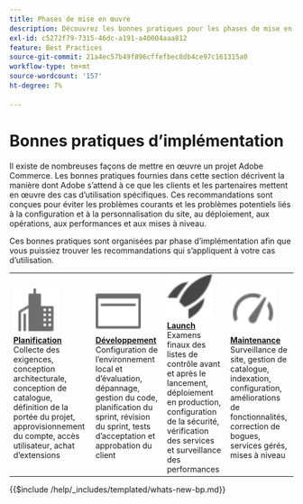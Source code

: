 ```yaml
---
title: Phases de mise en œuvre
description: Découvrez les bonnes pratiques pour les phases de mise en œuvre des projets Adobe Commerce.
exl-id: c5272f79-7315-46dc-a191-a40004aaa812
feature: Best Practices
source-git-commit: 21a4ec57b49f896cffefbec8db4ce97c161315a0
workflow-type: tm+mt
source-wordcount: '157'
ht-degree: 7%

---
```


# Bonnes pratiques d’implémentation

Il existe de nombreuses façons de mettre en œuvre un projet Adobe Commerce. Les bonnes pratiques fournies dans cette section décrivent la manière dont Adobe s’attend à ce que les clients et les partenaires mettent en œuvre des cas d’utilisation spécifiques. Ces recommandations sont conçues pour éviter les problèmes courants et les problèmes potentiels liés à la configuration et à la personnalisation du site, au déploiement, aux opérations, aux performances et aux mises à niveau.

Ces bonnes pratiques sont organisées par phase d’implémentation afin que vous puissiez trouver les recommandations qui s’appliquent à votre cas d’utilisation.

<table style="table-layout:fixed">
<tr>
  <td>
    <a href="planning/overview.md">
    <img alt="Planification" src="../../assets/icons/enterprise.svg" width="80" height="80"/>
    </a>
    <div>
    <a href="planning/overview.md"><strong>Planification</strong></a>
    </div>
    Collecte des exigences, conception architecturale, conception de catalogue, définition de la portée du projet, approvisionnement du compte, accès utilisateur, achat d’extensions
    <br>
  </td>
  <td>
    <a href="development/overview.md">
      <img alt="Développement" src="../../assets/icons/page-rule.svg" width="80" height="80">
    </a>
    <div>
    <a href="development/overview.md"><strong>Développement</strong></a>
    </div>
    Configuration de l’environnement local et d’évaluation, dépannage, gestion du code, planification du sprint, révision du sprint, tests d’acceptation et approbation du client
    <br>
  </td>
  <td>
    <a href="launch/overview.md">
      <img alt="Launch" src="../../assets/icons/launch.svg" width="80" height="80">
    </a>
    <div>
    <a href="launch/overview.md"><strong>Launch </strong></a>
    </div>
    Examens finaux des listes de contrôle avant et après le lancement, déploiement en production, configuration de la sécurité, vérification des services et surveillance des performances  
    <br>
  </td>
  <td>
    <a href="maintenance/overview.md">
      <img alt="Maintenance" src="../../assets/icons/gauge.svg" width="80" height="80">
    </a>
    <div>
    <a href="maintenance/overview.md"><strong> Maintenance </strong></a>
    </div>
    Surveillance de site, gestion de catalogue, indexation, configuration, améliorations de fonctionnalités, correction de bogues, services gérés, mises à niveau   
    <br>
  </td>
</tr>
</table>

{{$include /help/_includes/templated/whats-new-bp.md}}

<!-- Last updated from includes: 2025-09-04 11:19:10 -->
